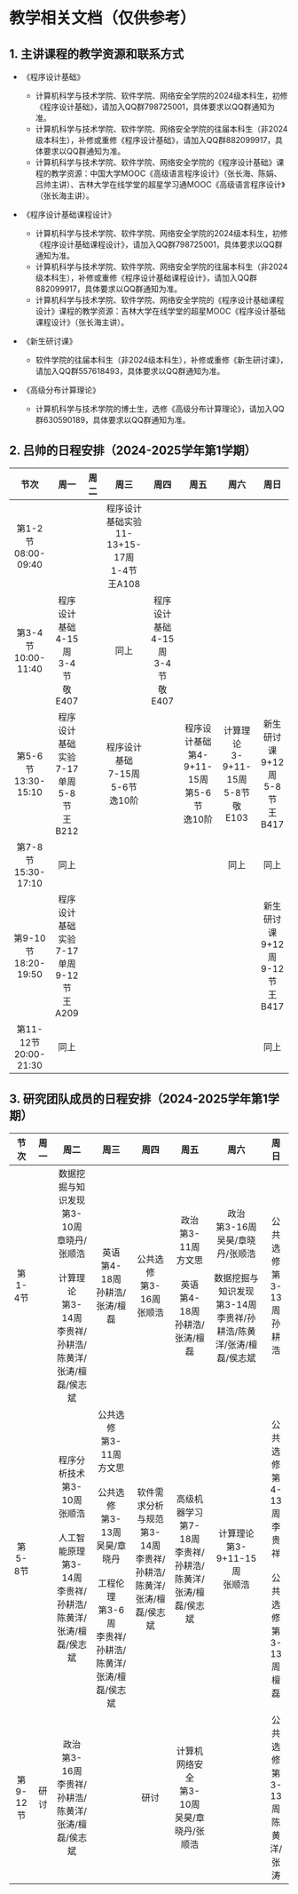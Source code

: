 # 教学相关文档（仅供参考）

## 1. 主讲课程的教学资源和联系方式

+ 《程序设计基础》
  + 计算机科学与技术学院、软件学院、网络安全学院的2024级本科生，初修《程序设计基础》，请加入QQ群798725001，具体要求以QQ群通知为准。
  + 计算机科学与技术学院、软件学院、网络安全学院的往届本科生（非2024级本科生），补修或重修《程序设计基础》，请加入QQ群882099917，具体要求以QQ群通知为准。
  + 计算机科学与技术学院、软件学院、网络安全学院的《程序设计基础》课程的教学资源：中国大学MOOC《高级语言程序设计》（张长海、陈娟、吕帅主讲）、吉林大学在线学堂的超星学习通MOOC《高级语言程序设计》（张长海主讲）。

+ 《程序设计基础课程设计》
  + 计算机科学与技术学院、软件学院、网络安全学院的2024级本科生，初修《程序设计基础课程设计》，请加入QQ群798725001，具体要求以QQ群通知为准。
  + 计算机科学与技术学院、软件学院、网络安全学院的往届本科生（非2024级本科生），补修或重修《程序设计基础课程设计》，请加入QQ群882099917，具体要求以QQ群通知为准。
  + 计算机科学与技术学院、软件学院、网络安全学院的《程序设计基础课程设计》课程的教学资源：吉林大学在线学堂的超星MOOC《程序设计基础课程设计》（张长海主讲）。

+ 《新生研讨课》
  + 软件学院的往届本科生（非2024级本科生），补修或重修《新生研讨课》，请加入QQ群557618493，具体要求以QQ群通知为准。
 
+ 《高级分布计算理论》
  + 计算机科学与技术学院的博士生，选修《高级分布计算理论》，请加入QQ群630590189，具体要求以QQ群通知为准。

## 2. 吕帅的日程安排（2024-2025学年第1学期）

节次|周一|周二|周三|周四|周五|周六|周日
:-:|:-:|:-:|:-:|:-:|:-:|:-:|:-:
第1-2节<BR>08:00-09:40|||程序设计基础实验<BR>11-13+15-17周<BR>1-4节<BR>王A108||||
第3-4节<BR>10:00-11:40|程序设计基础<BR>4-15周<BR>3-4节<BR>敬E407||同上|程序设计基础<BR>4-15周<BR>3-4节<BR>敬E407|||
第5-6节<BR>13:30-15:10|程序设计基础实验<BR>7-17单周<BR>5-8节<BR>王B212||程序设计基础<BR>7-15周<BR>5-6节<BR>逸10阶||程序设计基础<BR>第4-9+11-15周<BR>第5-6节<BR>逸10阶|计算理论<BR>3-9+11-15周<BR>5-8节<BR>敬E103|新生研讨课<BR>9+12周<BR>5-8节<BR>王B417
第7-8节<BR>15:30-17:10|同上|||||同上|同上
第9-10节<BR>18:20-19:50|程序设计基础实验<BR>7-17单周<BR>9-12节<BR>王A209||||||新生研讨课<BR>9+12周<BR>9-12节<BR>王B417
第11-12节<BR>20:00-21:30|同上||||||同上

## 3. 研究团队成员的日程安排（2024-2025学年第1学期）

节次|周一|周二|周三|周四|周五|周六|周日
:-:|:-:|:-:|:-:|:-:|:-:|:-:|:-:
第1-4节||数据挖掘与知识发现<BR>第3-10周<BR>章晓丹/张顺浩<BR><BR>计算理论<BR>第3-14周<BR>李贵祥/孙耕浩/陈黄洋/张涛/檀磊/侯志斌|英语<BR>第4-18周<BR>孙耕浩/张涛/檀磊|公共选修<BR>第3-16周<BR>张顺浩|政治<BR>第3-11周<BR>方文思<BR><BR>英语<BR>第4-18周<BR>孙耕浩/张涛/檀磊|政治<BR>第3-16周<BR>吴昊/章晓丹/张顺浩<BR><BR>数据挖掘与知识发现<BR>第3-14周<BR>李贵祥/孙耕浩/陈黄洋/张涛/檀磊/侯志斌|公共选修<BR>第3-13周<BR>孙耕浩
第5-8节||程序分析技术<BR>第3-10周<BR>张顺浩<BR><BR>人工智能原理<BR>第3-14周<BR>李贵祥/孙耕浩/陈黄洋/张涛/檀磊/侯志斌|公共选修<BR>第3-11周<BR>方文思<BR><BR>公共选修<BR>第3-13周<BR>吴昊/章晓丹<BR><BR>工程伦理<BR>第3-6周<BR>李贵祥/孙耕浩/陈黄洋/张涛/檀磊/侯志斌|软件需求分析与规范<BR>第3-14周<BR>李贵祥/孙耕浩/陈黄洋/张涛/檀磊/侯志斌|高级机器学习<BR>第7-18周<BR>李贵祥/孙耕浩/陈黄洋/张涛/檀磊/侯志斌|计算理论<BR>第3-9+11-15周<BR>张顺浩|公共选修<BR>第4-13周<BR>李贵祥<BR><BR>公共选修<BR>第3-13周<BR>檀磊
第9-12节|研讨|政治<BR>第3-16周<BR>李贵祥/孙耕浩/陈黄洋/张涛/檀磊/侯志斌||研讨|计算机网络安全<BR>第3-10周<BR>吴昊/章晓丹/张顺浩||公共选修<BR>第3-13周<BR>陈黄洋/张涛
